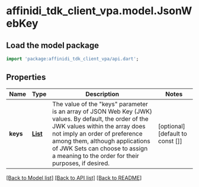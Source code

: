 # affinidi_tdk_client_vpa.model.JsonWebKey

## Load the model package

```dart
import 'package:affinidi_tdk_client_vpa/api.dart';
```

## Properties

| Name     | Type                                                    | Description                                                                                                                                                                                                                                                                                            | Notes                            |
| -------- | ------------------------------------------------------- | ------------------------------------------------------------------------------------------------------------------------------------------------------------------------------------------------------------------------------------------------------------------------------------------------------ | -------------------------------- |
| **keys** | [**List<JsonWebKeyKeysInner>**](JsonWebKeyKeysInner.md) | The value of the \"keys\" parameter is an array of JSON Web Key (JWK) values. By default, the order of the JWK values within the array does not imply an order of preference among them, although applications of JWK Sets can choose to assign a meaning to the order for their purposes, if desired. | [optional] [default to const []] |

[[Back to Model list]](../README.md#documentation-for-models) [[Back to API list]](../README.md#documentation-for-api-endpoints) [[Back to README]](../README.md)
